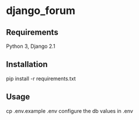 # django_forum

## Requirements

Python 3, Django 2.1

## Installation

pip install -r requirements.txt

## Usage

cp .env.example .env
configure the db values in .env
